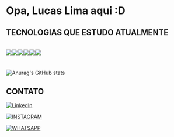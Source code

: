 # Opa, Lucas Lima aqui :D


## TECNOLOGIAS QUE ESTUDO ATUALMENTE

<div style="display: inline_block"><br>
  <img src=https://img.shields.io/badge/C%23-239120?style=for-the-badge&logo=c-sharp&logoColor=white><img src="	https://img.shields.io/badge/.NET-5C2D91?style=for-the-badge&logo=.net&logoColor=white"><img src="https://img.shields.io/badge/HTML5-E34F26?style=for-the-badge&logo=html5&logoColor=white"><img src="https://img.shields.io/badge/CSS3-1572B6?style=for-the-badge&logo=css3&logoColor=white"><img src="https://img.shields.io/badge/JavaScript-323330?style=for-the-badge&logo=javascript&logoColor=F7DF1E"><img src="https://img.shields.io/badge/MySQL-005C84?style=for-the-badge&logo=mysql&logoColor=white">
</div>

#

![Anurag's GitHub stats](https://github-readme-stats.vercel.app/api?username=LimaLucas21&show_icons=true&theme=synthwave)

## CONTATO

[![LinkedIn](https://img.shields.io/badge/LinkedIn-0077B5?style=for-the-badge&logo=linkedin&logoColor=white
)](https://www.linkedin.com/feed/update/urn:li:share:7043391532220985344/)

[![INSTAGRAM](https://img.shields.io/badge/Instagram-E4405F?style=for-the-badge&logo=instagram&logoColor=white
)](https://www.instagram.com/lima_lucas.21/)

[![WHATSAPP](https://img.shields.io/badge/WhatsApp-25D366?style=for-the-badge&logo=whatsapp&logoColor=white
)](https://wa.me/qr/PQF5O6ABTGFPC1)
